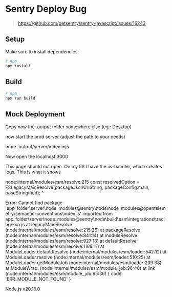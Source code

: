 # Sentry Deploy Bug

> https://github.com/getsentry/sentry-javascript/issues/16243

## Setup

Make sure to install dependencies:

```bash
# npm
npm install
```

## Build

```bash
# npm
npm run build
```

## Mock Deployment

Copy now the .output folder somewhere else (eg.: Desktop)

now start the prod server (adjust the path to your needs)

node .output/server/index.mjs

Now open the localhost:3000

This page should not open. On my IIS I have the iis-handler, which creates logs. This is what it shows


node:internal/modules/esm/resolve:215
  const resolvedOption = FSLegacyMainResolve(packageJsonUrlString, packageConfig.main, baseStringified);
                         ^

Error: Cannot find package 'app_folder\server\node_modules\@sentry\node\node_modules\@opentelemetry\semantic-conventions\index.js' imported from app_folder\server\node_modules\@sentry\node\build\esm\integrations\tracing\koa.js
    at legacyMainResolve (node:internal/modules/esm/resolve:215:26)
    at packageResolve (node:internal/modules/esm/resolve:841:14)
    at moduleResolve (node:internal/modules/esm/resolve:927:18)
    at defaultResolve (node:internal/modules/esm/resolve:1169:11)
    at ModuleLoader.defaultResolve (node:internal/modules/esm/loader:542:12)
    at ModuleLoader.resolve (node:internal/modules/esm/loader:510:25)
    at ModuleLoader.getModuleJob (node:internal/modules/esm/loader:239:38)
    at ModuleWrap.<anonymous> (node:internal/modules/esm/module_job:96:40)
    at link (node:internal/modules/esm/module_job:95:36) {
  code: 'ERR_MODULE_NOT_FOUND'
}

Node.js v20.18.0
